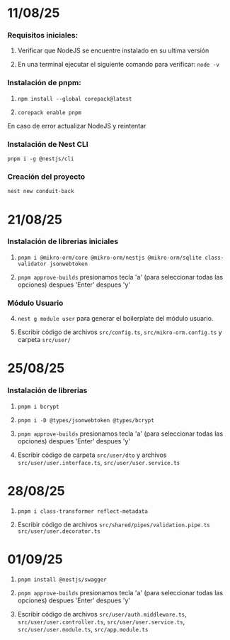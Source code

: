 # 11/08/25

### Requisitos iniciales:
1. Verificar que NodeJS se encuentre instalado en su ultima versión

2. En una terminal ejecutar el siguiente comando para verificar: `node -v`

### Instalación de pnpm:
1. `npm install --global corepack@latest`

2. `corepack enable pnpm`

En caso de error actualizar NodeJS y reintentar

### Instalación de Nest CLI
`pnpm i -g @nestjs/cli`

### Creación del proyecto
`nest new conduit-back`

# 21/08/25

### Instalación de librerias iniciales

1. `pnpm i @mikro-orm/core @mikro-orm/nestjs @mikro-orm/sqlite class-validator jsonwebtoken`

2. `pnpm approve-builds` presionamos tecla 'a' (para seleccionar todas las opciones) despues 'Enter' despues 'y'

### Módulo Usuario

4. `nest g module user` para generar el boilerplate del módulo usuario.

5. Escribir código de archivos `src/config.ts`, `src/mikro-orm.config.ts` y carpeta `src/user/`

# 25/08/25

### Instalación de librerias

1. `pnpm i bcrypt` 
2. `pnpm i -D @types/jsonwebtoken @types/bcrypt`
3. `pnpm approve-builds` presionamos tecla 'a' (para seleccionar todas las opciones) despues 'Enter' despues 'y'

4. Escribir código de carpeta `src/user/dto` y archivos `src/user/user.interface.ts`, `src/user/user.service.ts` 

# 28/08/25

1. `pnpm i class-transformer reflect-metadata`

2. Escribir código de archivos `src/shared/pipes/validation.pipe.ts` `src/user/user.decorator.ts`

# 01/09/25

1. `pnpm install @nestjs/swagger`

2. `pnpm approve-builds` presionamos tecla 'a' (para seleccionar todas las opciones) despues 'Enter' despues 'y'

3. Escribir código de archivos `src/user/auth.middleware.ts`,  `src/user/user.controller.ts`, `src/user/user.service.ts`, `src/user/user.module.ts`, `src/app.module.ts`